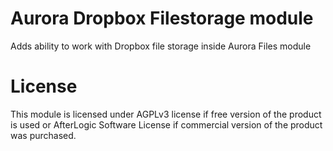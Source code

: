 # Aurora Dropbox Filestorage module
Adds ability to work with Dropbox file storage inside Aurora Files module

# License
This module is licensed under AGPLv3 license if free version of the product is used or AfterLogic Software License if commercial version of the product was purchased.
